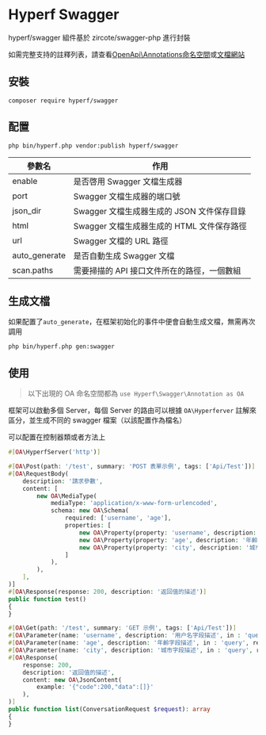 # Hyperf Swagger

hyperf/swagger 組件基於 zircote/swagger-php 進行封裝

如需完整支持的註釋列表，請查看[OpenApi\Annotations命名空間](https://github.com/zircote/swagger-php/blob/master/src/Annotations)或[文檔網站](https://zircote.github.io/swagger-php/guide/annotations.html#arrays-and-objects)


## 安裝

```
composer require hyperf/swagger
```

## 配置 

```
php bin/hyperf.php vendor:publish hyperf/swagger
```

| 參數名      | 作用                                                         |
| -------- | ------------------------------------------------------------ |
| enable   | 是否啓用 Swagger 文檔生成器                                     |
| port     | Swagger 文檔生成器的端口號                                    |
| json_dir | Swagger 文檔生成器生成的 JSON 文件保存目錄                       |
| html     | Swagger 文檔生成器生成的 HTML 文件保存路徑                       |
| url      | Swagger 文檔的 URL 路徑                                         |
| auto_generate | 是否自動生成 Swagger 文檔                                     |
| scan.paths | 需要掃描的 API 接口文件所在的路徑，一個數組 | 

## 生成文檔

如果配置了`auto_generate`，在框架初始化的事件中便會自動生成文檔，無需再次調用
```shell
php bin/hyperf.php gen:swagger
```

## 使用

> 以下出現的 OA 命名空間都為 `use Hyperf\Swagger\Annotation as OA`

框架可以啟動多個 Server，每個 Server 的路由可以根據 `OA\Hyperferver` 註解來區分，並生成不同的 swagger 檔案（以該配置作為檔名）

可以配置在控制器類或者方法上
```php
#[OA\HyperfServer('http')]
```

```php
#[OA\Post(path: '/test', summary: 'POST 表單示例', tags: ['Api/Test'])]
#[OA\RequestBody(
    description: '請求參數',
    content: [
        new OA\MediaType(
            mediaType: 'application/x-www-form-urlencoded',
            schema: new OA\Schema(
                required: ['username', 'age'],
                properties: [
                    new OA\Property(property: 'username', description: '用户名字段描述', type: 'string'),
                    new OA\Property(property: 'age', description: '年齡字段描述', type: 'string'),
                    new OA\Property(property: 'city', description: '城市字段描述', type: 'string'),
                ]
            ),
        ),
    ],
)]
#[OA\Response(response: 200, description: '返回值的描述')]
public function test()
{
}
```

```php
#[OA\Get(path: '/test', summary: 'GET 示例', tags: ['Api/Test'])]
#[OA\Parameter(name: 'username', description: '用户名字段描述', in : 'query', required: true, schema: new OA\Schema(type: 'string'))]
#[OA\Parameter(name: 'age', description: '年齡字段描述', in : 'query', required: true, schema: new OA\Schema(type: 'string'))]
#[OA\Parameter(name: 'city', description: '城市字段描述', in : 'query', required: false, schema: new OA\Schema(type: 'string'))]
#[OA\Response(
    response: 200,
    description: '返回值的描述',
    content: new OA\JsonContent(
        example: '{"code":200,"data":[]}'
    ),
)]
public function list(ConversationRequest $request): array
{
}
```
